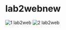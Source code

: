 # lab2webnew
![1 lab2web](https://user-images.githubusercontent.com/114801658/227783370-711fb745-5695-426c-8e09-de2f9cce3d06.png)
![2 lab2web](https://user-images.githubusercontent.com/114801658/227783378-e6cf055f-849a-4eff-a3c0-6131f3e5b552.png)
